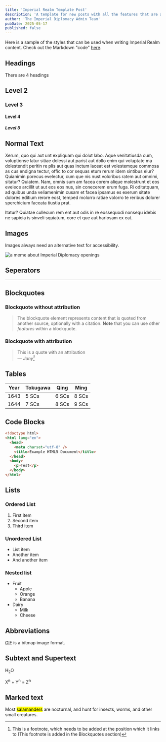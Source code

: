 ```yaml
---
title: 'Imperial Realm Template Post'
description: 'A template for new posts with all the features that are available.'
author: 'The Imperial Diplomacy Admin Team'
pubDate: 2025-05-17
published: false
---
```


Here is a sample of the styles that can be used when writing Imperial Realm content. Check out the Markdown "code" [here](https://github.com/Janybanny/the-imperial-realm/blob/main/articles/template.md?plain=1).

## Headings

There are 4 headings

## Level 2

### Level 3

#### Level 4

##### Level 5

## Normal Text

Xerum, quo qui aut unt expliquam qui dolut labo. Aque venitatiusda cum, voluptionse latur sitiae dolessi aut parist aut dollo enim qui voluptate ma dolestendit peritin re plis aut quas inctum laceat est volestemque commosa as cus endigna tectur, offic to cor sequas etum rerum idem sintibus eiur? Quianimin porecus evelectur, cum que nis nust voloribus ratem aut omnimi, sitatur? Quiatem. Nam, omnis sum am facea corem alique molestrunt et eos evelece arcillit ut aut eos eos nus, sin conecerem erum fuga. Ri oditatquam, ad quibus unda veliamenimin cusam et facea ipsamus es exerum sitate dolores editium rerore eost, temped molorro ratiae volorro te reribus dolorer sperchicium faceata tiustia prat.

Itatur? Quiatae cullecum rem ent aut odis in re eossequodi nonsequ idebis ne sapicia is sinveli squiatum, core et que aut hariosam ex eat.

## Images

Images always need an alternative text for accessibility.

![a meme about Imperial Diplomacy openings](/imperialrealm/opening.jpg)

## Seperators

---

## Blockquotes

### Blockquote without attribution

> The blockquote element represents content that is quoted from another source, optionally with a citation.
> **Note** that you can use other *features* within a blockquote.

### Blockquote with attribution

> This is a quote with an attribution<br>
> — <cite>Jany[^1]</cite>

[^1]: This is a footnote, which needs to be added at the position which it links to (This footnote is added in the Blockquotes section)

## Tables


| Year | Tokugawa  | Qing  | Ming  |
| ---- | --------- | ----- | ----- |
| 1643 | 5 SCs     | 6 SCs | 8 SCs |
| 1644 | 7 SCs     | 8 SCs | 9 SCs |

## Code Blocks

```html
<!doctype html>
<html lang="en">
  <head>
    <meta charset="utf-8" />
    <title>Example HTML5 Document</title>
  </head>
  <body>
    <p>Test</p>
  </body>
</html>
```

## Lists

### Ordered List

1. First item
2. Second item
3. Third item

### Unordered List

- List item
- Another item
- And another item

### Nested list

- Fruit
  - Apple
  - Orange
  - Banana
- Dairy
  - Milk
  - Cheese

## Abbreviations

<abbr title="Graphics Interchange Format">GIF</abbr> is a bitmap image format.

## Subtext and Supertext

H<sub>2</sub>O

X<sup>n</sup> + Y<sup>n</sup> = Z<sup>n</sup>

## Marked text

Most <mark>salamanders</mark> are nocturnal, and hunt for insects, worms, and other small creatures.
